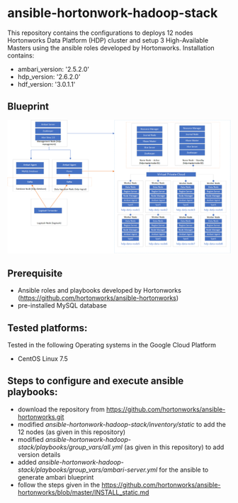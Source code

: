 # ansible-hortonwork-hadoop-stack

This repository contains the configurations to deploys 12 nodes Hortonworks Data Platform (HDP) cluster and setup 3 High-Available Masters using the ansible roles developed by Hortonworks. Installation contains:

* ambari_version: '2.5.2.0'
* hdp_version: '2.6.2.0'
* hdf_version: '3.0.1.1'


## Blueprint
![blueprint](https://github.com/kc-cloud/ansible-hortonwork-hadoop-stack/blob/master/blue-print.png)
## Prerequisite
* Ansible roles and playbooks developed by  Hortonworks (https://github.com/hortonworks/ansible-hortonworks)
* pre-installed MySQL database

## Tested platforms:
Tested in the following Operating systems in the Google Cloud Platform
* CentOS Linux 7.5

## Steps to configure and execute ansible playbooks:
   * download the repository from https://github.com/hortonworks/ansible-hortonworks.git 
   * modified _ansible-hortonwork-hadoop-stack/inventory/static_ to add the 12 nodes (as given in this repository)
   * modified _ansible-hortonwork-hadoop-stack/playbooks/group_vars/all.yml_ (as given in this repository) to add version details
   * added _ansible-hortonwork-hadoop-stack/playbooks/group_vars/ambari-server.yml_ for the ansible to generate ambari blueprint
   * follow the steps given in the https://github.com/hortonworks/ansible-hortonworks/blob/master/INSTALL_static.md
